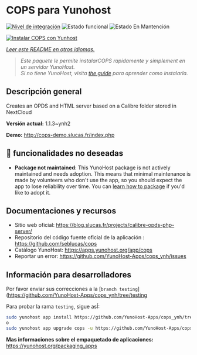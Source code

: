 <!--
Este archivo README esta generado automaticamente<https://github.com/YunoHost/apps/tree/master/tools/readme_generator>
No se debe editar a mano.
-->

# COPS para Yunohost

[![Nivel de integración](https://dash.yunohost.org/integration/cops.svg)](https://dash.yunohost.org/appci/app/cops) ![Estado funcional](https://ci-apps.yunohost.org/ci/badges/cops.status.svg) ![Estado En Mantención](https://ci-apps.yunohost.org/ci/badges/cops.maintain.svg)

[![Instalar COPS con Yunhost](https://install-app.yunohost.org/install-with-yunohost.svg)](https://install-app.yunohost.org/?app=cops)

*[Leer este README en otros idiomas.](./ALL_README.md)*

> *Este paquete le permite instalarCOPS rapidamente y simplement en un servidor YunoHost.*  
> *Si no tiene YunoHost, visita [the guide](https://yunohost.org/install) para aprender como instalarla.*

## Descripción general

Creates an OPDS and HTML server based on a Calibre folder stored in NextCloud


**Versión actual:** 1.1.3~ynh2

**Demo:** <http://cops-demo.slucas.fr/index.php>
## :red_circle: funcionalidades no deseadas

- **Package not maintained**: This YunoHost package is not actively maintained and needs adoption. This means that minimal maintenance is made by volunteers who don't use the app, so you should expect the app to lose reliability over time. You can [learn how to package](https://yunohost.org/packaging_apps_intro) if you'd like to adopt it.

## Documentaciones y recursos

- Sitio web oficial: <https://blog.slucas.fr/projects/calibre-opds-php-server/>
- Repositorio del código fuente oficial de la aplicación : <https://github.com/seblucas/cops>
- Catálogo YunoHost: <https://apps.yunohost.org/app/cops>
- Reportar un error: <https://github.com/YunoHost-Apps/cops_ynh/issues>

## Información para desarrolladores

Por favor enviar sus correcciones a la [`branch testing`](https://github.com/YunoHost-Apps/cops_ynh/tree/testing

Para probar la rama `testing`, sigue asÍ:

```bash
sudo yunohost app install https://github.com/YunoHost-Apps/cops_ynh/tree/testing --debug
o
sudo yunohost app upgrade cops -u https://github.com/YunoHost-Apps/cops_ynh/tree/testing --debug
```

**Mas informaciones sobre el empaquetado de aplicaciones:** <https://yunohost.org/packaging_apps>
